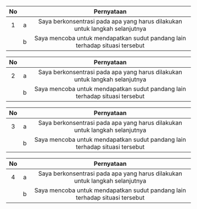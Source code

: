 **No** | | **Pernyataan** | 
:-----:|:-----:|:-----:|
| 1 | a | Saya berkonsentrasi pada apa yang harus dilakukan untuk langkah selanjutnya |
|  | b | Saya mencoba untuk mendapatkan sudut pandang lain terhadap situasi tersebut |

**No** | | **Pernyataan** | 
:-----:|:-----:|:-----:|
| 2 | a | Saya berkonsentrasi pada apa yang harus dilakukan untuk langkah selanjutnya |
|  | b | Saya mencoba untuk mendapatkan sudut pandang lain terhadap situasi tersebut |

**No** | | **Pernyataan** | 
:-----:|:-----:|:-----:|
| 3 | a | Saya berkonsentrasi pada apa yang harus dilakukan untuk langkah selanjutnya |
|  | b | Saya mencoba untuk mendapatkan sudut pandang lain terhadap situasi tersebut |

**No** | | **Pernyataan** | 
:-----:|:-----:|:-----:|
| 4 | a | Saya berkonsentrasi pada apa yang harus dilakukan untuk langkah selanjutnya |
|  | b | Saya mencoba untuk mendapatkan sudut pandang lain terhadap situasi tersebut |
